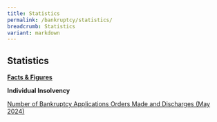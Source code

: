 ```yaml
---
title: Statistics
permalink: /bankruptcy/statistics/
breadcrumb: Statistics
variant: markdown
---
```

Statistics
---

<u><b>Facts &amp; Figures</b></u>

**Individual Insolvency**

[Number of Bankruptcy Applications Orders Made and Discharges (May 2024)](/files/IID%20Statistics%20/May2024_NumberofBankruptcyApplicationsOrdersMadeandDischarges.pdf)